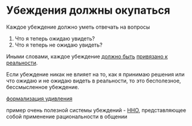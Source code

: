 # Убеждения должны окупаться
Каждое убеждение должно уметь отвечать на вопросы

1.  Что я теперь ожидаю увидеть?
2.  Что я теперь не ожидаю увидеть?

Иными словами, каждое убеждение [должно быть](%D0%BD%D0%B8%D1%87%D0%B5%D0%BC%D1%83%20%D0%BD%D0%B5%20%D1%81%D0%BE%D0%BE%D1%82%D0%B2%D0%B5%D1%82%D1%81%D1%82%D0%B2%D1%83%D1%8E%D1%89%D0%B5%D0%B5) [привязано к реальности](%D0%BA%D0%B0%D1%80%D1%82%D0%B0%20%D0%B8%20%D1%82%D0%B5%D1%80%D1%80%D0%B8%D1%82%D0%BE%D1%80%D0%B8%D1%8F).

Если убеждение никак не влияет на то, как я принимаю решения или что ожидаю и не ожидаю видеть в реальности, то это бесполезное, бессмысленное убеждение.

[формализация удивления](%D1%84%D0%BE%D1%80%D0%BC%D0%B0%D0%BB%D0%B8%D0%B7%D0%B0%D1%86%D0%B8%D1%8F%20%D1%83%D0%B4%D0%B8%D0%B2%D0%BB%D0%B5%D0%BD%D0%B8%D1%8F)

пример очень полезной системы убеждений - [ННО](zettelkasten/%D0%B0%D0%BD%D0%B8%D1%87%D1%87%D0%B0/%D0%A3%D1%81%D1%82%D0%B0%D0%BD%D0%BE%D0%B2%D0%BA%D0%B0%20%D0%BD%D0%B0%20%D1%80%D0%BE%D1%81%D1%82/%D0%A3%D0%B1%D0%B5%D0%B6%D0%B4%D0%B5%D0%BD%D0%B8%D1%8F%20%D0%B4%D0%BE%D0%BB%D0%B6%D0%BD%D1%8B%20%D0%BE%D0%BA%D1%83%D0%BF%D0%B0%D1%82%D1%8C%D1%81%D1%8F/%D0%9D%D0%9D%D0%9E), представляющее собой применение рациональности в общении
